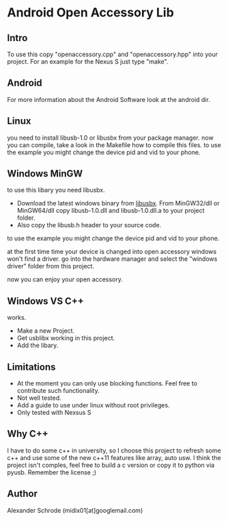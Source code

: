 # Android Open Accessory Lib

## Intro
To use this copy "openaccessory.cpp" and "openaccessory.hpp" into your project.
For an example for the Nexus S just type "make".
## Android
For more information about the Android Software look at the android dir.
## Linux
you need to install libusb-1.0 or libusbx from your package manager.
now you can compile, take a look in the Makefile how to compile this files.
to use the example you might change the device pid and vid to your phone.
## Windows MinGW
to use this libary you need libusbx. 
* Download the latest windows binary from [libusbx](http://libusbx.org/). From MinGW32/dll or MinGW64/dll copy libusb-1.0.dll and libusb-1.0.dll.a to your project folder. 
* Also copy the libusb.h header to your source code.

to use the example you might change the device pid and vid to your phone.

at the first time time your device is changed into open accessory windows won't find a driver.
go into the hardware manager and select the "windows driver" folder from this project. 

now you can enjoy your open accessory.
## Windows VS C++
works.
* Make a new Project. 
* Get usblibx working in this project.
* Add the libary.
## Limitations
* At the moment you can only use blocking functions. Feel free to contribute such functionality.
* Not well tested. 
* Add a guide to use under linux without root privileges.
* Only tested with Nexsus S

## Why C++
I have to do some c++ in university, so I choose this project to refresh some c++ and use some of the new
c++11 features like array, auto usw. I think the project isn't comples, feel free to build a c version or 
copy it to python via pyusb. Remember the license ;)

## Author
Alexander Schrode (midix01[at]googlemail.com)
